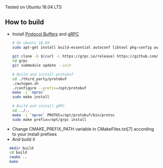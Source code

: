 Tested on Ubuntu 18.04 LTS

## How to build

* Install [Protocol Buffers](https://github.com/google/protobuf/blob/master/src/README.md) and [gRPC](https://github.com/grpc/grpc/tree/master/src/cpp)
  ```bash
  # On ubuntu 18.04
  sudo apt-get install build-essential autoconf libtool pkg-config automake curl
    
  git clone -b $(curl -L https://grpc.io/release) https://github.com/grpc/grpc
  cd grpc
  git submodule update --init
   
  # Build and install protobuf
  cd ./third_party/protobuf
  ./autogen.sh
  ./configure --prefix=/opt/protobuf
  make -j `nproc`
  sudo make install
    
  # Build and install gRPC
  cd ../..
  make -j `nproc` PROTOC=/opt/protobuf/bin/protoc 
  sudo make prefix=/opt/grpc install

  ```
* Change CMAKE_PREFIX_PATH variable in CMakeFiles.txt[7] according to your install prefixes
* And build it
```bash
  mkdir build
  cd build
  cmake ..
  make
```
